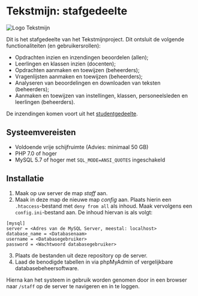 # Tekstmijn: stafgedeelte
![Logo Tekstmijn](https://tekstmijn.nl/staff/assets/img/mailheader.png)

Dit is het stafgedeelte van het Tekstmijnproject. 
Dit ontsluit de volgende functionaliteiten (en gebruikersrollen):
*   Opdrachten inzien en inzendingen beoordelen (allen);
*   Leerlingen en klassen inzien (docenten);
*   Opdrachten aanmaken en toewijzen (beheerders);
*   Vragenlijsten aanmaken en toewijzen (beheerders);
*   Analyseren van beoordelingen en downloaden van teksten (beheerders);
*   Aanmaken en toewijzen van instellingen, klassen, personeelsleden en leerlingen (beheerders). 

De inzendingen komen voort uit het
[studentgedeelte](https://www.github.com/leonmelein/tekstmijn).

## Systeemvereisten
*   Voldoende vrije schijfruimte (Advies: minimaal 50 GB)
*   PHP 7.0 of hoger
*   MySQL 5.7 of hoger met `SQL_MODE=ANSI_QUOTES` ingeschakeld

## Installatie
1.  Maak op uw server de map _staff_ aan.
2.  Maak in deze map de nieuwe map _config_ aan. Plaats hierin een `.htaccess`-bestand
met `deny from all` als inhoud. Maak vervolgens een `config.ini`-bestand
aan. De inhoud hiervan is als volgt: 
```
[mysql]
server = <Adres van de MySQL Server, meestal: localhost>
database_name = <Databasenaam>
username = <Databasegebruiker>
password = <Wachtwoord databasegebruiker>
```

3.  Plaats de bestanden uit deze repository op de server.
4.  Laad de benodigde tabellen in via phpMyAdmin of vergelijkbare databasebeheersoftware.

Hierna kan het systeem in gebruik worden genomen door in een browser naar `/staff` op de server te navigeren en in te loggen.

